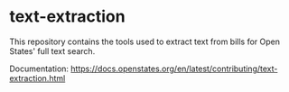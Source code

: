 # text-extraction

This repository contains the tools used to extract text from bills for Open States' full text search.

Documentation: https://docs.openstates.org/en/latest/contributing/text-extraction.html
